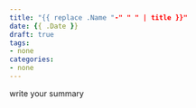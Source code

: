 ```yaml
---
title: "{{ replace .Name "-" " " | title }}"
date: {{ .Date }}
draft: true
tags:
- none
categories:
- none
---
```

write your summary
<!--more-->
